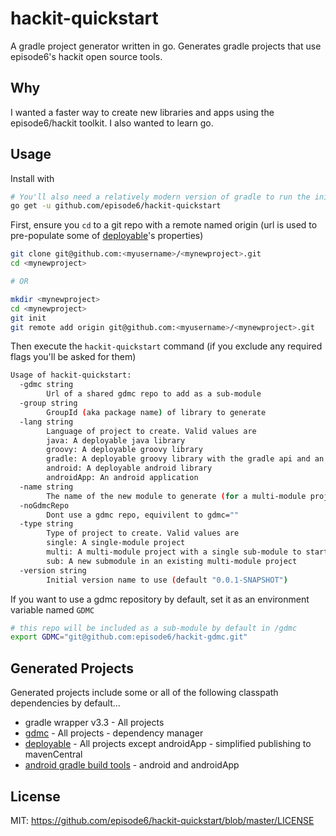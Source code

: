 # hackit-quickstart
A gradle project generator written in go. Generates gradle projects that use episode6's hackit open source tools.

## Why
I wanted a faster way to create new libraries and apps using the episode6/hackit toolkit. I also wanted to learn go.

## Usage
Install with
```bash
# You'll also need a relatively modern version of gradle to run the initial wrapper task
go get -u github.com/episode6/hackit-quickstart
```
First, ensure you `cd` to a git repo with a remote named origin (url is used to pre-populate some of [deployable](https://github.com/episode6/deployable)'s properties)
```bash
git clone git@github.com:<myusername>/<mynewproject>.git
cd <mynewproject>

# OR

mkdir <mynewproject>
cd <mynewproject>
git init
git remote add origin git@github.com:<myusername>/<mynewproject>.git
```
Then execute the `hackit-quickstart` command (if you exclude any required flags you'll be asked for them)
```bash
Usage of hackit-quickstart:
  -gdmc string
    	Url of a shared gdmc repo to add as a sub-module
  -group string
    	GroupId (aka package name) of library to generate
  -lang string
    	Language of project to create. Valid values are
		java: A deployable java library
		groovy: A deployable groovy library
		gradle: A deployable groovy library with the gradle api and an empty gradle plugin.
		android: A deployable android library
		androidApp: An android application
  -name string
    	The name of the new module to generate (for a multi-module project, this will be the sub-modules name)
  -noGdmcRepo
    	Dont use a gdmc repo, equivilent to gdmc=""
  -type string
    	Type of project to create. Valid values are
		single: A single-module project
		multi: A multi-module project with a single sub-module to start
		sub: A new submodule in an existing multi-module project
  -version string
    	Initial version name to use (default "0.0.1-SNAPSHOT")
```

If you want to use a gdmc repository by default, set it as an environment variable named `GDMC`
```bash
# this repo will be included as a sub-module by default in /gdmc
export GDMC="git@github.com:episode6/hackit-gdmc.git"
```

## Generated Projects
Generated projects include some or all of the following classpath dependencies by default...
- gradle wrapper v3.3 - All projects
- [gdmc](https://github.com/episode6/gdmc) - All projects - dependency manager
- [deployable](https://github.com/episode6/deployable) - All projects except androidApp - simplified publishing to mavenCentral
- [android gradle build tools](https://developer.android.com/studio/releases/gradle-plugin.html) - android and androidApp

## License
MIT: https://github.com/episode6/hackit-quickstart/blob/master/LICENSE
